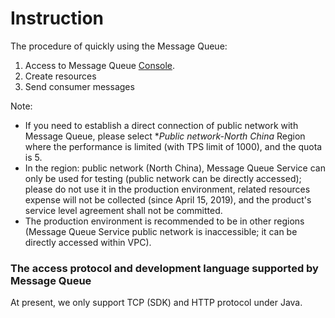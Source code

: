 # Instruction
The procedure of quickly using the Message Queue:

1. Access to Message Queue [Console](https://jcq-console.jdcloud.com/topics/).
2. Create resources
3. Send consumer messages</br>

 Note: 
 
 - If you need to establish a direct connection of public network with Message Queue, please select **Public network-North China* Region where the performance is limited (with TPS limit of 1000), and the quota is 5.
 - In the region: public network (North China), Message Queue Service can only be used for testing (public network can be directly accessed); please do not use it in the production environment, related resources expense will not be collected (since April 15, 2019), and the product's service level agreement shall not be committed.
 - The production environment is recommended to be in other regions (Message Queue Service public network is inaccessible; it can be directly accessed within VPC).


### The access protocol and development language supported by Message Queue
At present, we only support TCP (SDK) and HTTP protocol under Java.
